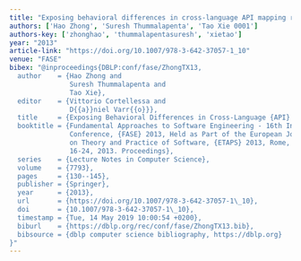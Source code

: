 ```yaml
---
title: "Exposing behavioral differences in cross-language API mapping relations"
authors: ['Hao Zhong', 'Suresh Thummalapenta', 'Tao Xie 0001']
authors-key: ['zhonghao', 'thummalapentasuresh', 'xietao']
year: "2013"
article-link: "https://doi.org/10.1007/978-3-642-37057-1_10"
venue: "FASE"
bibex: "@inproceedings{DBLP:conf/fase/ZhongTX13,
  author    = {Hao Zhong and
               Suresh Thummalapenta and
               Tao Xie},
  editor    = {Vittorio Cortellessa and
               D{{a}}niel Varr{{o}}},
  title     = {Exposing Behavioral Differences in Cross-Language {API} Mapping Relations},
  booktitle = {Fundamental Approaches to Software Engineering - 16th International
               Conference, {FASE} 2013, Held as Part of the European Joint Conferences
               on Theory and Practice of Software, {ETAPS} 2013, Rome, Italy, March
               16-24, 2013. Proceedings},
  series    = {Lecture Notes in Computer Science},
  volume    = {7793},
  pages     = {130--145},
  publisher = {Springer},
  year      = {2013},
  url       = {https://doi.org/10.1007/978-3-642-37057-1\_10},
  doi       = {10.1007/978-3-642-37057-1\_10},
  timestamp = {Tue, 14 May 2019 10:00:54 +0200},
  biburl    = {https://dblp.org/rec/conf/fase/ZhongTX13.bib},
  bibsource = {dblp computer science bibliography, https://dblp.org}
}"
---
```

